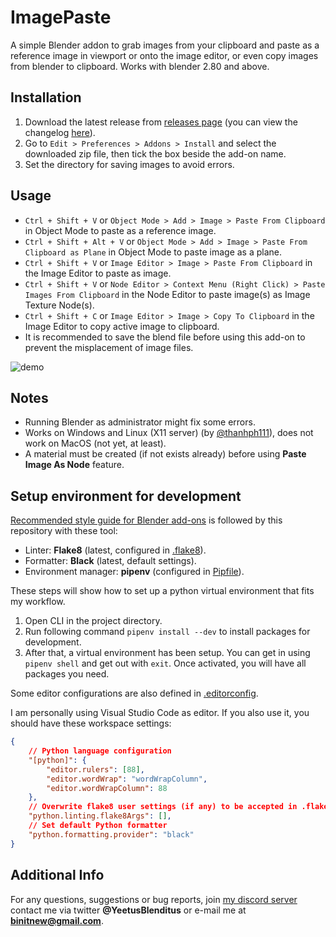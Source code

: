 # ImagePaste

A simple Blender addon to grab images from your clipboard and paste as a reference image in viewport or onto the image editor, or even copy images from blender to clipboard.
Works with blender 2.80 and above.


## Installation

1. Download the latest release from [releases page](https://github.com/Yeetus3141/ImagePaste/releases/) (you can view the changelog [here](CHANGELOG.md)).
1. Go to `Edit > Preferences > Addons > Install` and select the downloaded zip file, then tick the box beside the add-on name.
1. Set the directory for saving images to avoid errors.


## Usage

- `Ctrl + Shift + V` or `Object Mode > Add > Image > Paste From Clipboard` in Object Mode to paste as a reference image.
- `Ctrl + Shift + Alt + V` or `Object Mode > Add > Image > Paste From Clipboard as Plane` in Object Mode to paste image as a plane.
- `Ctrl + Shift + V` or `Image Editor > Image > Paste From Clipboard` in the Image Editor to paste as image.
- `Ctrl + Shift + V` or `Node Editor > Context Menu (Right Click) > Paste Images From Clipboard` in the Node Editor to paste image(s) as Image Texture Node(s).
- `Ctrl + Shift + C` or `Image Editor > Image > Copy To Clipboard` in the Image Editor to copy active image to clipboard.
- It is recommended to save the blend file before using this add-on to prevent the misplacement of image files.

![demo](assets/demo.gif)


## Notes

- Running Blender as administrator might fix some errors.
- Works on Windows and Linux (X11 server) (by [@thanhph111](https://github.com/thanhph111)), does not work on MacOS (not yet, at least).
- A material must be created (if not exists already) before using **Paste Image As Node** feature.


## Setup environment for development

[Recommended style guide for Blender add-ons](https://wiki.blender.org/wiki/Style_Guide/Python) is followed by this repository with these tool:
- Linter: **Flake8** (latest, configured in [.flake8](.flake8)).
- Formatter: **Black** (latest, default settings).
- Environment manager: **pipenv** (configured in [Pipfile](Pipfile)).

These steps will show how to set up a python virtual environment that fits my workflow.
1. Open CLI in the project directory.
1. Run following command `pipenv install --dev` to install packages for development.
1. After that, a virtual environment has been setup. You can get in using `pipenv shell` and get out with `exit`. Once activated, you will have all packages you need.

Some editor configurations are also defined in [.editorconfig](.editorconfig).

I am personally using Visual Studio Code as editor. If you also use it, you should have these workspace settings:

```json
{
    // Python language configuration
    "[python]": {
        "editor.rulers": [88],
        "editor.wordWrap": "wordWrapColumn",
        "editor.wordWrapColumn": 88
    },
    // Overwrite flake8 user settings (if any) to be accepted in .flake8
    "python.linting.flake8Args": [],
    // Set default Python formatter
    "python.formatting.provider": "black"
}
```


## Additional Info

For any questions, suggestions or bug reports, join [my discord server](https://discord.gg/G8ajxwQuYT) contact me via twitter **@YeetusBlenditus** or e-mail me at **binitnew@gmail.com**.
